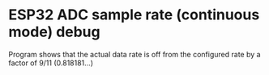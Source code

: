 # ESP32 ADC sample rate (continuous mode) debug
Program shows that the actual data rate is off from the configured rate by a factor of 9/11 (0.818181...)
